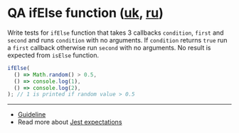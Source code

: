 # QA ifElse function ([uk](readme.uk.md), [ru](readme.ru.md))
Write tests for `ifElse` function that takes 3 callbacks `condition`, `first` and
`second` and runs `condition` with no arguments. If `condition` returns `true`
run a `first` callback otherwise run `second` with no arguments. No result is
expected from `isElse` function.

```js
ifElse(
  () => Math.random() > 0.5,
  () => console.log(1),
  () => console.log(2),
); // 1 is printed if random value > 0.5
```

---
- [Guideline](https://github.com/mate-academy/js_task-guideline/blob/master/README.md)
- Read more about [Jest expectations](https://jestjs.io/uk/docs/expect)

